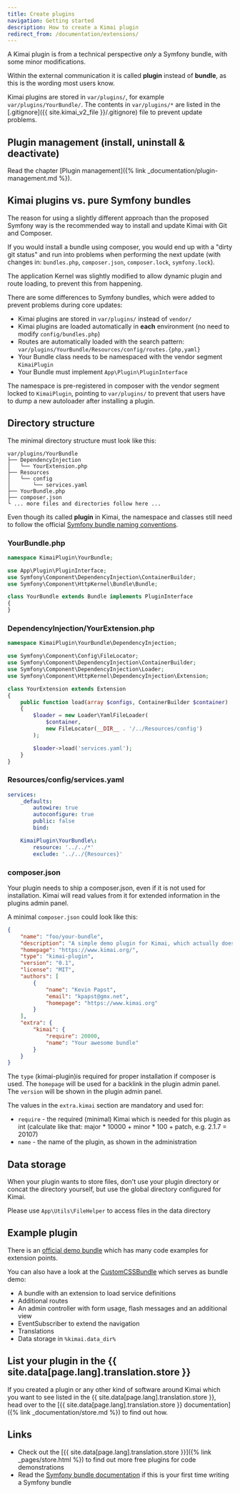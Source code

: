 ```yaml
---
title: Create plugins
navigation: Getting started
description: How to create a Kimai plugin 
redirect_from: /documentation/extensions/
---
```


A Kimai plugin is from a technical perspective _only_ a Symfony bundle, with some minor modifications.

Within the external communication it is called **plugin** instead of **bundle**, as this is the wording most users know. 

Kimai plugins are stored in `var/plugins/`, for example `var/plugins/YourBundle/`.
The contents in `var/plugins/*` are listed in the [.gitignore]({{ site.kimai_v2_file }}/.gitignore) file to prevent update problems.

## Plugin management (install, uninstall & deactivate) 

Read the chapter [Plugin management]({% link _documentation/plugin-management.md %}).

## Kimai plugins vs. pure Symfony bundles

The reason for using a slightly different approach than the proposed Symfony way is the recommended way 
to install and update Kimai with Git and Composer.

If you would install a bundle using composer, you would end up with a "dirty git status" and run 
into problems when performing the next update (with changes in: `bundles.php`, `composer.json`, `composer.lock`, `symfony.lock`).

The application Kernel was slightly modified to allow dynamic plugin and route loading, to prevent this from happening.

There are some differences to Symfony bundles, which were added to prevent problems during core updates:

- Kimai plugins are stored in `var/plugins/` instead of `vendor/`
- Kimai plugins are loaded automatically in **each** environment (no need to modify `config/bundles.php`)
- Routes are automatically loaded with the search pattern:  
`var/plugins/YourBundle/Resources/config/routes.{php,yaml}`
- Your Bundle class needs to be namespaced with the vendor segment `KimaiPlugin`
- Your Bundle must implement `App\Plugin\PluginInterface` 

The namespace is pre-registered in composer with the vendor segment locked to `KimaiPlugin`, 
pointing to `var/plugins/` to prevent that users have to dump a new autoloader after installing a plugin. 

## Directory structure

The minimal directory structure must look like this:

```
var/plugins/YourBundle
├── DependencyInjection
│   └── YourExtension.php
├── Resources
│   └── config
│       └── services.yaml
├── YourBundle.php
├── composer.json
└ ... more files and directories follow here ... 
```

Even though its called **plugin** in Kimai, the namespace and classes still need to follow the official 
[Symfony bundle naming conventions](https://symfony.com/doc/current/bundles/best_practices.html#bundles-naming-conventions). 

### YourBundle.php

```php
namespace KimaiPlugin\YourBundle;

use App\Plugin\PluginInterface;
use Symfony\Component\DependencyInjection\ContainerBuilder;
use Symfony\Component\HttpKernel\Bundle\Bundle;

class YourBundle extends Bundle implements PluginInterface
{
}
```

### DependencyInjection/YourExtension.php

```php
namespace KimaiPlugin\YourBundle\DependencyInjection;

use Symfony\Component\Config\FileLocator;
use Symfony\Component\DependencyInjection\ContainerBuilder;
use Symfony\Component\DependencyInjection\Loader;
use Symfony\Component\HttpKernel\DependencyInjection\Extension;

class YourExtension extends Extension
{
    public function load(array $configs, ContainerBuilder $container)
    {
        $loader = new Loader\YamlFileLoader(
            $container, 
            new FileLocator(__DIR__ . '/../Resources/config')
        );

        $loader->load('services.yaml');
    }
}
```

### Resources/config/services.yaml

```yaml
services:
    _defaults:
        autowire: true
        autoconfigure: true
        public: false
        bind:

    KimaiPlugin\YourBundle\:
        resource: '../../*'
        exclude: '../../{Resources}'
```

### composer.json

Your plugin needs to ship a composer.json, even if it is not used for installation.
Kimai will read values from it for extended information in the plugins admin panel.

A minimal `composer.json` could look like this:

```json
{
    "name": "foo/your-bundle",
    "description": "A simple demo plugin for Kimai, which actually does nothing",
    "homepage": "https://www.kimai.org/",
    "type": "kimai-plugin",
    "version": "0.1",
    "license": "MIT",
    "authors": [
        {
            "name": "Kevin Papst",
            "email": "kpapst@gmx.net",
            "homepage": "https://www.kimai.org"
        }
    ],
    "extra": {
        "kimai": {
            "require": 20000,
            "name": "Your awesome bundle"
        }
    }
}
```

The `type` (kimai-plugin)is required for proper installation if composer is used.
The `homepage` will be used for a backlink in the plugin admin panel. 
The `version` will be shown in the plugin admin panel.

The values in the `extra.kimai` section are mandatory and used for:

- `require` - the required (minimal) Kimai which is needed for this plugin as int (calculate like that: major * 10000 + minor * 100 + patch, e.g. 2.1.7 = 20107) 
- `name` - the name of the plugin, as shown in the administration

## Data storage

When your plugin wants to store files, don't use your plugin directory or concat the directory yourself, but 
use the global directory configured for Kimai. 

Please use `App\Utils\FileHelper` to access files in the data directory


## Example plugin

There is an [official demo bundle](https://github.com/kimai/DemoBundle) which has many code examples for extension points.

You can also have a look at the [CustomCSSBundle](https://github.com/Keleo/CustomCSSBundle) which serves as bundle demo:
- A bundle with an extension to load service definitions
- Additional routes
- An admin controller with form usage, flash messages and an additional view
- EventSubscriber to extend the navigation
- Translations
- Data storage in `%kimai.data_dir%`

## List your plugin in the {{ site.data[page.lang].translation.store }}

If you created a plugin or any other kind of software around Kimai which you want to see listed in the {{ site.data[page.lang].translation.store }}, head over 
to the [{{ site.data[page.lang].translation.store }} documentation]({% link _documentation/store.md %}) to find out how.

## Links

- Check out the [{{ site.data[page.lang].translation.store }}]({% link _pages/store.html %}) to find out more free plugins for code demonstrations
- Read the [Symfony bundle documentation](https://symfony.com/doc/current/bundles.html) if this is your first time writing a Symfony bundle
 
